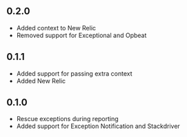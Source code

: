 ## 0.2.0

- Added context to New Relic
- Removed support for Exceptional and Opbeat

## 0.1.1

- Added support for passing extra context
- Added New Relic

## 0.1.0

- Rescue exceptions during reporting
- Added support for Exception Notification and Stackdriver
